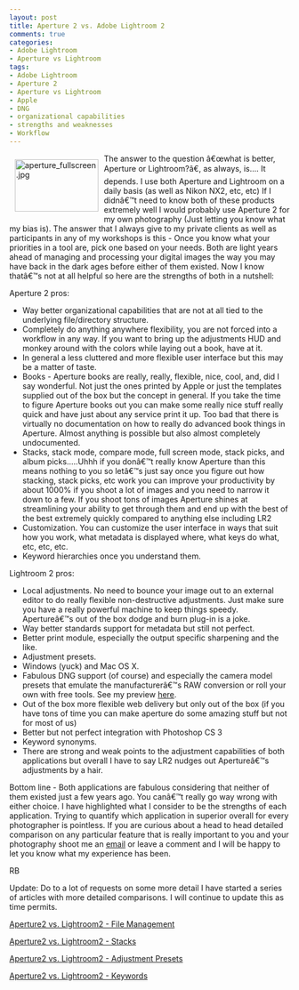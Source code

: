 ```yaml
---
layout: post
title: Aperture 2 vs. Adobe Lightroom 2
comments: true
categories:
- Adobe Lightroom
- Aperture vs Lightroom
tags:
- Adobe Lightroom
- Aperture 2
- Aperture vs Lightroom
- Apple
- DNG
- organizational capabilities
- strengths and weaknesses
- Workflow
---
```

<a href="/wp-content/uploads/FromIweb/aperture_fullscreen.jpg"><img title="aperture_fullscreen.jpg" src="/wp-content/uploads/FromIweb/.thumbs/.aperture_fullscreen.jpg" border="0" alt="aperture_fullscreen.jpg" hspace="10" vspace="10" width="150" height="94" align="left" /></a>The answer to the question â€œwhat is better, Aperture or Lightroom?â€, as always, is.... It depends. I use both Aperture and Lightroom on a daily basis (as well as Nikon NX2, etc, etc) If I didnâ€™t need to know both of these products extremely well I would probably use Aperture 2 for my own photography (Just letting you know what my bias is). The answer that I always give to my private clients as well as participants in any of my workshops is this - Once you know what your priorities in a tool are, pick one based on your needs. Both are light years ahead of managing and processing your digital images the way you may have back in the dark ages before either of them existed. Now I know thatâ€™s not at all helpful so here are the strengths of both in a nutshell:
<!--more-->
Aperture 2 pros:
<ul>
	<li> Way better organizational capabilities that are not at all tied to the underlying file/directory structure.</li>
	<li> Completely do anything anywhere flexibility, you are not forced into a workflow in any way. If you want to bring up the adjustments HUD and monkey around with the colors while laying out a book, have at it.</li>
	<li> In general a less cluttered and more flexible user interface but this may be a matter of taste.</li>
	<li> Books - Aperture books are really, really, flexible, nice, cool, and, did I say wonderful. Not just the ones printed by Apple or just the templates supplied out of the box but the concept in general. If you take the time to figure Aperture books out you can make some really nice stuff really quick and have just about any service print it up. Too bad that there is virtually no documentation on how to really do advanced book things in Aperture. Almost anything is possible but also almost completely undocumented.</li>
	<li> Stacks, stack mode, compare mode, full screen mode, stack picks, and album picks.....Uhhh if you donâ€™t really know Aperture than this means nothing to you so letâ€™s just say once you figure out how stacking, stack picks, etc work you can improve your productivity by about 1000% if you shoot a lot of images and you need to narrow it down to a few. If you shoot tons of images Aperture shines at streamlining your ability to get through them and end up with the best of the best extremely quickly compared to anything else including LR2</li>
	<li> Customization. You can customize the user interface in ways that suit how you work, what metadata is displayed where, what keys do what, etc, etc, etc.</li>
	<li> Keyword hierarchies once you understand them.</li>
</ul>
Lightroom 2 pros:
<ul>
	<li> Local adjustments. No need to bounce your image out to an external editor to do really flexible non-destructive adjustments. Just make sure you have a really powerful machine to keep things speedy. Apertureâ€™s out of the box dodge and burn plug-in is a joke.</li>
	<li> Way better standards support for metadata but still not perfect.</li>
	<li> Better print module, especially the output specific sharpening and the like.</li>
	<li> Adjustment presets.</li>
	<li> Windows (yuck) and Mac OS X.</li>
	<li> Fabulous DNG support (of course) and especially the camera model presets that emulate the manufacturerâ€™s RAW conversion or roll your own with free tools. See my preview <a href="http://photo.rwboyer.com/adobe-lightroom2-and-dng-camera-profiles/">here</a>.</li>
	<li> Out of the box more flexible web delivery but only out of the box (if you have tons of time you can make aperture do some amazing stuff but not for most of us)</li>
	<li> Better but not perfect integration with Photoshop CS 3</li>
	<li> Keyword synonyms.</li>
	<li> There are strong and weak points to the adjustment capabilities of both applications but overall I have to say LR2 nudges out Apertureâ€™s adjustments by a hair.</li>
</ul>
Bottom line - Both applications are fabulous considering that neither of them existed just a few years ago. You canâ€™t really go way wrong with either choice. I have highlighted what I consider to be the strengths of each application. Trying to quantify which application in superior overall for every photographer is pointless. If you are curious about a head to head detailed comparison on any particular feature that is really important to you and your photography shoot me an <a href="mailto:rwboyer@mac.com">email</a> or leave a comment and I will be happy to let you know what my experience has been.

RB

Update: Do to a lot of requests on some more detail I have started a series of articles with more detailed comparisons. I will continue to update this as time permits.

<a href="http://photo.rwboyer.com/2008/10/aperture2-vs-lightroom2-file-management/">Aperture2 vs. Lightroom2 - File Management</a>

<a href="http://photo.rwboyer.com/2008/10/aperture2-vs-lightroom2-stacks/">Aperture2 vs. Lightroom2 - Stacks</a>

<a href="http://photo.rwboyer.com/2008/10/aperture-2-vs-lightroom-2-adjustment-presets/">Aperture2 vs. Lightroom2 - Adjustment Presets</a>

<a href="http://photo.rwboyer.com/2008/11/aperture-2-vs-lightroom-2-keywords/">Aperture2 vs. Lightroom2 - Keywords</a>